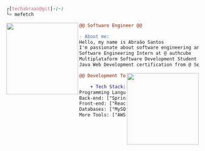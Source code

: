 ```css
┌[techabraao@git]-(~)
└> mefetch
```

<div style="display:block;text-align:left"><img align="left" src="https://skillicons.dev/icons?i=java" border="0" style="width:188px;" />
         

    
```diff
@@ Software Engineer @@

- About me:
Hello, my name is Abraão Santos
I'm passionate about software engineering and system architecture
Software Engineering Intern at @ authcube
Multiplataform Software Development Student at @ Fatec Zona Leste
Java Web Development certification from @ Senac Lapa Tito
```


<div style="display:block;text-align:right"><img align="right" src="https://skillicons.dev/icons?i=python" border="0" style="width:188px;" />
          
  
```diff
@@ Development Tools @@

+ Tech Stack:
Programming Languages: ["Python", "Java", "Go", "TypeScript"]
Back-end: ["Spring Book", "Flask", "FastAPI"]
Front-end: ["React/Next.js", "TailwindCSS", "Jinja2", "Axios", "jQuery"]
Databases: ["MySQL", "PostgreSQL", "Redis"]
More Tools: ["AWS", "Maven", "Docker", "ORMs", "Makefile", "Linux", "CI/CD", "Git/GitHub"]
```
